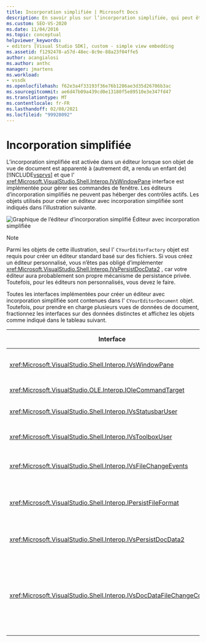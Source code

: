 ```yaml
---
title: Incorporation simplifiée | Microsoft Docs
description: En savoir plus sur l’incorporation simplifiée, qui peut être activée dans un éditeur lorsque son objet de vue de document est un enfant de Visual Studio.
ms.custom: SEO-VS-2020
ms.date: 11/04/2016
ms.topic: conceptual
helpviewer_keywords:
- editors [Visual Studio SDK], custom - simple view embedding
ms.assetid: f1292478-a57d-48ec-8c9e-88a23f04ffe5
author: acangialosi
ms.author: anthc
manager: jmartens
ms.workload:
- vssdk
ms.openlocfilehash: f62e3a4f33193f36e76b1286ae3d35d26706b3ac
ms.sourcegitcommit: ae6d47b09a439cd0e13180f5e89510e3e347fd47
ms.translationtype: MT
ms.contentlocale: fr-FR
ms.lasthandoff: 02/08/2021
ms.locfileid: "99928092"
---
```

# <a name="simplified-embedding"></a>Incorporation simplifiée
L’incorporation simplifiée est activée dans un éditeur lorsque son objet de vue de document est apparenté à (autrement dit, a rendu un enfant de) [!INCLUDE[vsprvs](../code-quality/includes/vsprvs_md.md)] et que l' <xref:Microsoft.VisualStudio.Shell.Interop.IVsWindowPane> interface est implémentée pour gérer ses commandes de fenêtre. Les éditeurs d’incorporation simplifiés ne peuvent pas héberger des contrôles actifs. Les objets utilisés pour créer un éditeur avec incorporation simplifiée sont indiqués dans l’illustration suivante.

 ![Graphique de l’éditeur d’incorporation simplifié](../extensibility/media/vssimplifiedembeddingeditor.gif "vsSimplifiedEmbeddingEditor") Éditeur avec incorporation simplifiée

> [!NOTE]
> Parmi les objets de cette illustration, seul l' `CYourEditorFactory` objet est requis pour créer un éditeur standard basé sur des fichiers. Si vous créez un éditeur personnalisé, vous n’êtes pas obligé d’implémenter <xref:Microsoft.VisualStudio.Shell.Interop.IVsPersistDocData2> , car votre éditeur aura probablement son propre mécanisme de persistance privée. Toutefois, pour les éditeurs non personnalisés, vous devez le faire.

 Toutes les interfaces implémentées pour créer un éditeur avec incorporation simplifiée sont contenues dans l' `CYourEditorDocument` objet. Toutefois, pour prendre en charge plusieurs vues de données de document, fractionnez les interfaces sur des données distinctes et affichez les objets comme indiqué dans le tableau suivant.

|Interface|Emplacement de l’interface|Utilisation|
|---------------|---------------------------|---------|
|<xref:Microsoft.VisualStudio.Shell.Interop.IVsWindowPane>|Affichage|Fournit la connexion à la fenêtre parente.|
|<xref:Microsoft.VisualStudio.OLE.Interop.IOleCommandTarget>|Affichage|Gère les commandes.|
|<xref:Microsoft.VisualStudio.Shell.Interop.IVsStatusbarUser>|Affichage|Permet la mise à jour de la barre d’état.|
|<xref:Microsoft.VisualStudio.Shell.Interop.IVsToolboxUser>|Affichage|Active les éléments de **boîte à outils** .|
|<xref:Microsoft.VisualStudio.Shell.Interop.IVsFileChangeEvents>|Données|Envoie des notifications lorsque le fichier change.|
|<xref:Microsoft.VisualStudio.Shell.Interop.IPersistFileFormat>|Données|Active la fonctionnalité enregistrer sous pour un type de fichier.|
|<xref:Microsoft.VisualStudio.Shell.Interop.IVsPersistDocData2>|Données|Active la persistance pour le document.|
|<xref:Microsoft.VisualStudio.Shell.Interop.IVsDocDataFileChangeControl>|Données|Autorise la suppression des événements de modification de fichier, tels que le déclenchement du rechargement.|
